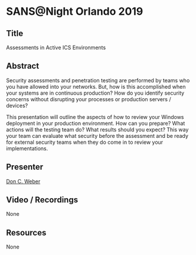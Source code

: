 # SANS@Night Orlando 2019

## Title

Assessments in Active ICS Environments

## Abstract
 
Security assessments and penetration testing are performed by teams who you have allowed into your networks. But, how is this accomplished when your systems are in continuous production? How do you identify security concerns without disrupting your processes or production servers / devices?

This presentation will outline the aspects of how to review your Windows deployment in your production environment. How can you prepare? What actions will the testing team do? What results should you expect? This way your team can evaluate what security before the assessment and be ready for external security teams when they do come in to review your implementations.

## Presenter

[Don C. Weber](https://twitter.com/cutaway)

## Video / Recordings

None

## Resources

None
